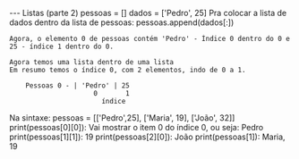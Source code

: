 --- Listas (parte 2)
pessoas = []
dados = ['Pedro', 25]
Pra colocar a lista de dados dentro da lista de pessoas:
    pessoas.append(dados[:])
    
    Agora, o elemento 0 de pessoas contém 'Pedro' - Índice 0 dentro do 0 e 25 - índice 1 dentro do 0.
    
    Agora temos uma lista dentro de uma lista
    Em resumo temos o índice 0, com 2 elementos, indo de 0 a 1.

        Pessoas 0 - | 'Pedro' | 25
                         0       1
                           índice
Na sintaxe:
    pessoas = [['Pedro',25], ['Maria', 19], ['João', 32]]
    print(pessoas[0][0]):
        Vai mostrar o item 0 do índice 0, ou seja: Pedro
    print(pessoas[1][1]): 19
    print(pessoas[2][0]): João
    print(pessoas[1]): Maria, 19
